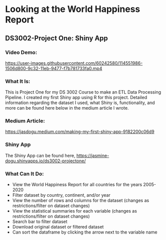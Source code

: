 # Looking at the World Happiness Report
## DS3002-Project One: Shiny App

### Video Demo:
https://user-images.githubusercontent.com/60242580/114551986-1506d800-9c32-11eb-9477-f7b781733fa0.mp4

### What It Is:
This is Project One for my DS 3002 Course to make an ETL Data Processing Pipeline. I created my first Shiny app using R for this project. Detailed information regarding the dataset I used, what Shiny is, functionality, and more can be found here below in the medium article I wrote.

### Medium Article:
https://jasdogu.medium.com/making-my-first-shiny-app-9182200c06d9

### Shiny App
The Shiny App can be found here, https://jasmine-dogu.shinyapps.io/ds3002-projectone/

### What Can It Do:
- View the World Happiness Report for all countries for the years 2005-2020
- Filter dataset by country, continent, and/or year
- View the number of rows and columns for the dataset (changes as restrictions/filter on dataset changes)
- View the statistical summaries for each variable (changes as restrictions/filter on dataset changes)
- Search bar to filter dataset
- Download original dataset or filtered dataset
- Can sort the dataframe by clicking the arrow next to the variable name
